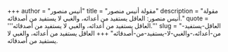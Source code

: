 +++
author = "أنيس منصور"
title = "مقولة أنيس منصور"
description = "مقولة أنيس منصور: العاقل يستفيد من أعدائه، والغبي لا يستفيد من أصدقائه."
quote = '''العاقل يستفيد من أعدائه، والغبي لا يستفيد من أصدقائه.'''
slug = "العاقل-يستفيد-من-أعدائه،-والغبي-لا-يستفيد-من-أصدقائه"
+++
العاقل يستفيد من أعدائه، والغبي لا يستفيد من أصدقائه.
